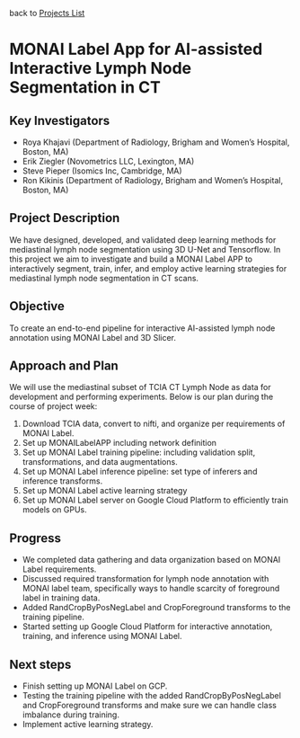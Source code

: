back to [Projects List](../../README.md#ProjectsList)

# MONAI Label App for AI-assisted Interactive Lymph Node Segmentation in CT

## Key Investigators
- Roya Khajavi (Department of Radiology, Brigham and Women’s Hospital, Boston, MA)
- Erik Ziegler (Novometrics LLC, Lexington, MA)
- Steve Pieper (Isomics Inc, Cambridge, MA)
- Ron Kikinis (Department of Radiology, Brigham and Women’s Hospital, Boston, MA)

## Project Description
We have designed, developed, and validated deep learning methods for mediastinal lymph node segmentation using 3D U-Net and Tensorflow.
In this project we aim to investigate and build a MONAI Label APP to interactively segment, train, infer, and employ active learning strategies for mediastinal lymph node segmentation in CT scans.

## Objective

To create an end-to-end pipeline for interactive AI-assisted lymph node annotation using MONAI Label and 3D Slicer.

## Approach and Plan

We will use the mediastinal subset of TCIA CT Lymph Node as data for development and performing experiments. Below is our plan during the course of project week:
1. Download TCIA data, convert to nifti, and organize per requirements of MONAI Label.
1. Set up MONAILabelAPP including network definition
2. Set up MONAI Label training pipeline: including validation split, transformations, and data augmentations.
3. Set up MONAI Label inference pipeline: set type of inferers and inference transforms.
4. Set up MONAI Label active learning strategy
5. Set up MONAI Label server on Google Cloud Platform to efficiently train models on GPUs.

## Progress
- We completed data gathering and data organization based on MONAI Label requirements.
- Discussed required transformation for lymph node annotation with MONAI label team, specifically ways to handle scarcity of foreground label in training data.
- Added RandCropByPosNegLabel and CropForeground transforms to the training pipeline.
- Started setting up Google Cloud Platform for interactive annotation, training, and inference using MONAI Label.

## Next steps
- Finish setting up MONAI Label on GCP.
- Testing the training pipeline with the added RandCropByPosNegLabel and CropForeground transforms and make sure we can handle class imbalance during training.
- Implement active learning strategy.
